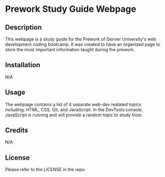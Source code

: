 # Prework Study Guide Webpage

## Description

This webpage is a study guide for the Prework of Denver University's web development coding bootcamp. It was created to have an organized page to store the most important information taught during the prework.

## Installation

N/A

## Usage

The webpage contains a list of 4 separate web-dev realated topics including: HTML, CSS, Git, and JavaScript. In the DevTools console, JavaScript is running and will provide a random topic to study from.

## Credits

N/A

## License

Please refer to the LICENSE in the repo.

